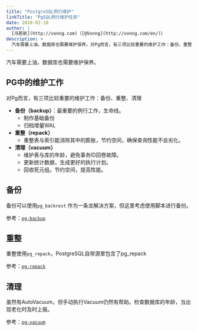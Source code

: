 ```yaml
---
title: "PostgreSQL例行维护"
linkTitle: "PgSQL例行维护任务"
date: 2018-02-10
author: |
  [冯若航](http://vonng.com)（[@Vonng](http://vonng.com/en/)）
description: >
  汽车需要上油，数据库也需要维护保养。对Pg而言，有三项比较重要的维护工作：备份、重整、清理
---
```




汽车需要上油，数据库也需要维护保养。

## PG中的维护工作

对Pg而言，有三项比较重要的维护工作：备份、重整、清理


* **备份（backup）**：最重要的例行工作，生命线。
  * 制作基础备份
  * 归档增量WAL
* **重整（repack）**
  * 重整表与索引能消除其中的膨胀，节约空间，确保查询性能不会劣化。
* **清理（vacuum）**
  * 维护表与库的年龄，避免事务ID回卷故障。
  * 更新统计数据，生成更好的执行计划。
  * 回收死元组。节约空间，提高性能。



## 备份

备份可以使用`pg_backrest` 作为一条龙解决方案，但这里考虑使用脚本进行备份。

参考：[`pg-backup`](https://github.com/Vonng/pigsty/blob/master/roles/postgres/files/pg/pg-backup)



## 重整

重整使用`pg_repack`，PostgreSQL自带源里包含了pg_repack

参考：[`pg-repack`](https://github.com/Vonng/pigsty/blob/master/roles/postgres/files/pg/pg-repack)



## 清理

虽然有AutoVacuum，但手动执行Vacuum仍然有帮助。检查数据库的年龄，当出现老化时及时上报。

参考：[`pg-vacuum`](https://github.com/Vonng/pigsty/blob/master/roles/postgres/files/pg/pg-vacuum)
